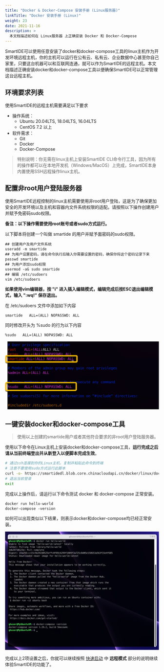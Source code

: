 ```yaml
---
title: "Docker & Docker-Compose 安装手册 (Linux服务器)"
linkTitle: "Docker 安装手册 (Linux)"
weight: 23
date: 2021-11-16
description: >
  本文档描述如何在 Linux服务器 上正确安装 Docker 和 Docker-Compose
---
```


SmartIDE可以使用任意安装了docker和docker-compose工具的linux主机作为开发环境远程主机，你的主机可以运行在公有云、私有云、企业数据中心甚至你自己家里，只要这台机器可以和互联网连通，就可以作为SmartIDE的远程主机。本文档描述正确安装docker和docker-compose工具以便确保SmartIDE可以正常管理这台远程主机。

## 环境要求列表

使用SmartIDE的远程主机需要满足以下要求

- 操作系统：
  - Ubuntu 20.04LTS, 18.04LTS, 16.04LTS
  - CentOS 7.2 以上
- 软件需求：
  - Git
  - Docker
  - Docker-Compose

> 特别说明：你无需在linux主机上安装SmartIDE CLI命令行工具，因为所有的操作都可以在本地开发机（Windows/MacOS）上完成，SmartIDE本身内置使用SSH远程操作linux主机。

## 配置非root用户登陆服务器

使用SmartIDE远程控制的linux主机需要使用非root用户登陆，这是为了确保更加安全的开发环境以及主机和容器内文件系统权限的适配。请按照以下操作创建用户并赋予免密码sudo权限。

**备注：以下操作需要使用root账号或者sudo方式运行。**

以下脚本将创建一个叫做 smartide 的用户并赋予面密码的sudo权限。

```shell
## 创建用户及用户文件系统
useradd -m smartide
## 为用户设置密码，请在命令执行后输入你需要设置的密码，确保你将这个密码记录下来
passwd smartide
## 为用户添加sudo权限
usermod -aG sudo smartide
## 编辑 /etc/sudoers
vim /etc/sudoers
```

**如果使用vim编辑器，按 "i" 进入插入编辑模式，编辑完成后按ESC退出编辑模式，输入 ":wq!" 保存退出。**

在 /etc/sudoers 文件中添加如下内容

```shell
smartide   ALL=(ALL) NOPASSWD: ALL
```

同时修改开头为 %sudo 的行为以下内容

```shell
%sudo   ALL=(ALL) NOPASSWD: ALL
```

![](images/sudoer_nopwd.png)

## 一键安装docker和docker-compose工具

> 使用以上创建的smartide用户或者其他符合要求的非root用户登陆服务器。

使用以下命令在Linux主机上安装docker和docker-compose工具，**运行完成之后请从当前终端登出并从新登入以便脚本完成生效**。

```bash
# 通过ssh连接到你的Linux主机，复制并粘贴此命令到终端
# 注意不要使用sudo方式运行此脚本
curl -o- https://smartidedl.blob.core.chinacloudapi.cn/docker/linux/docker-install.sh | bash
# 退出当前登录
exit
```

完成以上操作后，请运行以下命令测试 docker 和 docker-compose 正常安装。

```shell
docker run hello-world
docker-compose -version
```

如何可以出现类似以下结果，则表示docker和docker-compose均已经正常安装。

![验证docker和docker-compose安装正确](images/docker-install-linux001.png)

完成以上2项设置之后，你就可以继续按照 [快速启动](/zh/docs/quickstart/) 中 **远程模式** 部分的说明继续体验SmartIDE的功能了。